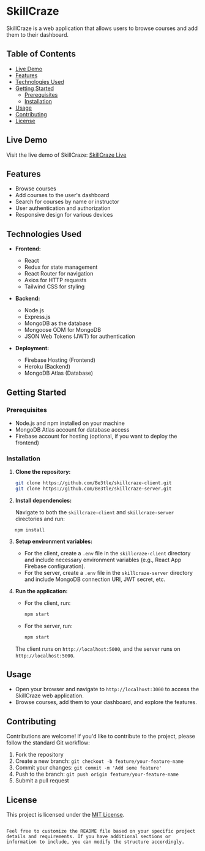 # SkillCraze

SkillCraze is a web application that allows users to browse courses and add them to their dashboard.

## Table of Contents

- [Live Demo](#live-demo)
- [Features](#features)
- [Technologies Used](#technologies-used)
- [Getting Started](#getting-started)
  - [Prerequisites](#prerequisites)
  - [Installation](#installation)
- [Usage](#usage)
- [Contributing](#contributing)
- [License](#license)

## Live Demo

Visit the live demo of SkillCraze: [SkillCraze Live](https://skill-craze.web.app/)

## Features

- Browse courses
- Add courses to the user's dashboard
- Search for courses by name or instructor
- User authentication and authorization
- Responsive design for various devices

## Technologies Used

- **Frontend:**

  - React
  - Redux for state management
  - React Router for navigation
  - Axios for HTTP requests
  - Tailwind CSS for styling

- **Backend:**

  - Node.js
  - Express.js
  - MongoDB as the database
  - Mongoose ODM for MongoDB
  - JSON Web Tokens (JWT) for authentication

- **Deployment:**
  - Firebase Hosting (Frontend)
  - Heroku (Backend)
  - MongoDB Atlas (Database)

## Getting Started

### Prerequisites

- Node.js and npm installed on your machine
- MongoDB Atlas account for database access
- Firebase account for hosting (optional, if you want to deploy the frontend)

### Installation

1. **Clone the repository:**

   ```bash
   git clone https://github.com/Be3tle/skillcraze-client.git
   git clone https://github.com/Be3tle/skillcraze-server.git
   ```

2. **Install dependencies:**

   Navigate to both the `skillcraze-client` and `skillcraze-server` directories and run:

```
   npm install
```

3. **Setup environment variables:**

   - For the client, create a `.env` file in the `skillcraze-client` directory and include necessary environment variables (e.g., React App Firebase configuration).
   - For the server, create a `.env` file in the `skillcraze-server` directory and include MongoDB connection URI, JWT secret, etc.

4. **Run the application:**

   - For the client, run:

     ```bash
     npm start
     ```

   - For the server, run:

     ```bash
     npm start
     ```

   The client runs on `http://localhost:5000`, and the server runs on `http://localhost:5000`.

## Usage

- Open your browser and navigate to `http://localhost:3000` to access the SkillCraze web application.
- Browse courses, add them to your dashboard, and explore the features.

## Contributing

Contributions are welcome! If you'd like to contribute to the project, please follow the standard Git workflow:

1. Fork the repository
2. Create a new branch: `git checkout -b feature/your-feature-name`
3. Commit your changes: `git commit -m 'Add some feature'`
4. Push to the branch: `git push origin feature/your-feature-name`
5. Submit a pull request

## License

This project is licensed under the [MIT License](LICENSE).

```

Feel free to customize the README file based on your specific project details and requirements. If you have additional sections or information to include, you can modify the structure accordingly.
```

```

```
